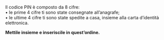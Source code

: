 Il codice PIN è composto da 8 cifre:  
• le prime 4 cifre ti sono state consegnate all’anagrafe;  
• le ultime 4 cifre ti sono state spedite a casa, insieme alla carta d’identità elettronica.  
  
**Mettile insieme e inseriscile in quest’ordine.**